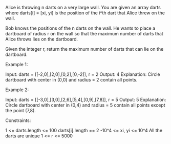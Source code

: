 Alice is throwing n darts on a very large wall. You are given an array darts
where darts[i] = [xi, yi] is the position of the i^th dart that Alice threw
on the wall.

Bob knows the positions of the n darts on the wall. He wants to place a
dartboard of radius r on the wall so that the maximum number of darts that
Alice throws lies on the dartboard.

Given the integer r, return the maximum number of darts that can lie on the
dartboard.


Example 1:


Input: darts = [[-2,0],[2,0],[0,2],[0,-2]], r = 2
Output: 4
Explanation: Circle dartboard with center in (0,0) and radius = 2 contain all
points.


Example 2:


Input: darts = [[-3,0],[3,0],[2,6],[5,4],[0,9],[7,8]], r = 5
Output: 5
Explanation: Circle dartboard with center in (0,4) and radius = 5 contain all
points except the point (7,8).



Constraints:


1 <= darts.length <= 100
darts[i].length == 2
-10^4 <= xi, yi <= 10^4
All the darts are unique
1 <= r <= 5000




